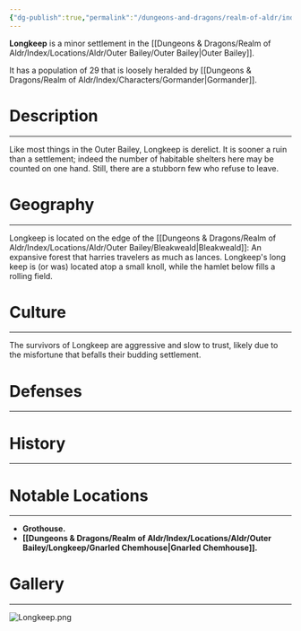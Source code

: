 ```yaml
---
{"dg-publish":true,"permalink":"/dungeons-and-dragons/realm-of-aldr/index/locations/aldr/outer-bailey/longkeep/longkeep/"}
---
```


**Longkeep** is a minor settlement in the [[Dungeons & Dragons/Realm of Aldr/Index/Locations/Aldr/Outer Bailey/Outer Bailey\|Outer Bailey]]. 

It has a population of 29 that is loosely heralded by [[Dungeons & Dragons/Realm of Aldr/Index/Characters/Gormander\|Gormander]].
# Description
---
Like most things in the Outer Bailey, Longkeep is derelict. It is sooner a ruin than a settlement; indeed the number of habitable shelters here may be counted on one hand. Still, there are a stubborn few who refuse to leave.
# Geography
---
Longkeep is located on the edge of the [[Dungeons & Dragons/Realm of Aldr/Index/Locations/Aldr/Outer Bailey/Bleakweald\|Bleakweald]]: An expansive forest that harries travelers as much as lances. Longkeep's long keep is (or was) located atop a small knoll, while the hamlet below fills a rolling field.
# Culture
---
The survivors of Longkeep are aggressive and slow to trust, likely due to the misfortune that befalls their budding settlement.
# Defenses
---
# History
---
# Notable Locations
---
- **Grothouse.**
- **[[Dungeons & Dragons/Realm of Aldr/Index/Locations/Aldr/Outer Bailey/Longkeep/Gnarled Chemhouse\|Gnarled Chemhouse]].**
# Gallery
---
![Longkeep.png](/img/user/Attachments/Dungeons%20&%20Dragons%20Attachments/Longkeep.png)